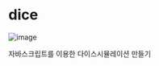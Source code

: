 # dice

![image](https://github.com/jung-chaewon/dice/assets/131144717/b79845ae-b647-4b15-ba06-6a8af42b2e9a)

자바스크립트를 이용한 다이스시뮬레이션 만들기
